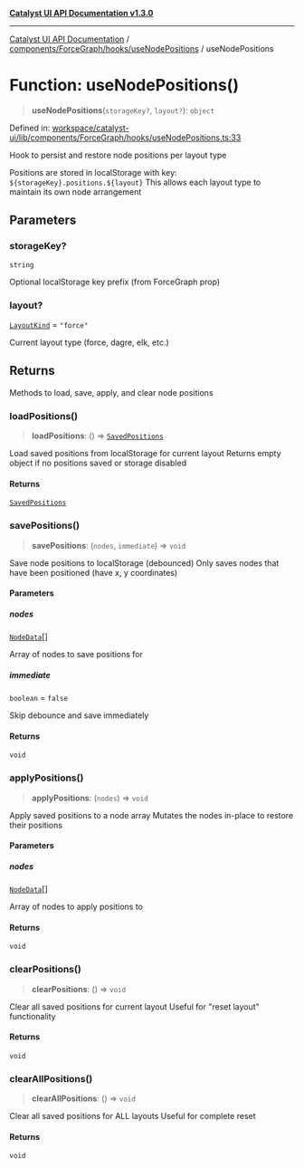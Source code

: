 [**Catalyst UI API Documentation v1.3.0**](../../../../../README.md)

---

[Catalyst UI API Documentation](../../../../../README.md) / [components/ForceGraph/hooks/useNodePositions](../README.md) / useNodePositions

# Function: useNodePositions()

> **useNodePositions**(`storageKey?`, `layout?`): `object`

Defined in: [workspace/catalyst-ui/lib/components/ForceGraph/hooks/useNodePositions.ts:33](https://github.com/TheBranchDriftCatalyst/catalyst-ui/blob/main/lib/components/ForceGraph/hooks/useNodePositions.ts#L33)

Hook to persist and restore node positions per layout type

Positions are stored in localStorage with key: `${storageKey}.positions.${layout}`
This allows each layout type to maintain its own node arrangement

## Parameters

### storageKey?

`string`

Optional localStorage key prefix (from ForceGraph prop)

### layout?

[`LayoutKind`](../../../utils/layouts/type-aliases/LayoutKind.md) = `"force"`

Current layout type (force, dagre, elk, etc.)

## Returns

Methods to load, save, apply, and clear node positions

### loadPositions()

> **loadPositions**: () => [`SavedPositions`](../type-aliases/SavedPositions.md)

Load saved positions from localStorage for current layout
Returns empty object if no positions saved or storage disabled

#### Returns

[`SavedPositions`](../type-aliases/SavedPositions.md)

### savePositions()

> **savePositions**: (`nodes`, `immediate`) => `void`

Save node positions to localStorage (debounced)
Only saves nodes that have been positioned (have x, y coordinates)

#### Parameters

##### nodes

[`NodeData`](../../../types/interfaces/NodeData.md)[]

Array of nodes to save positions for

##### immediate

`boolean` = `false`

Skip debounce and save immediately

#### Returns

`void`

### applyPositions()

> **applyPositions**: (`nodes`) => `void`

Apply saved positions to a node array
Mutates the nodes in-place to restore their positions

#### Parameters

##### nodes

[`NodeData`](../../../types/interfaces/NodeData.md)[]

Array of nodes to apply positions to

#### Returns

`void`

### clearPositions()

> **clearPositions**: () => `void`

Clear all saved positions for current layout
Useful for "reset layout" functionality

#### Returns

`void`

### clearAllPositions()

> **clearAllPositions**: () => `void`

Clear all saved positions for ALL layouts
Useful for complete reset

#### Returns

`void`
